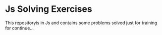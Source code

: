# Js Solving Exercises
This repositoryis in Js and contains some problems solved just for training for continue...
